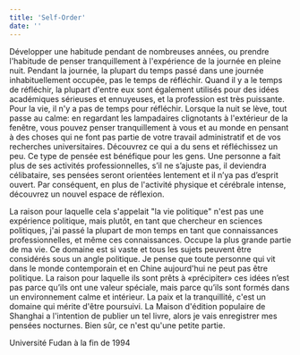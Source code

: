 ```yaml
---
title: 'Self-Order'
date: ''
---
```

Développer une habitude pendant de nombreuses années, ou prendre l'habitude de penser tranquillement à l'expérience de la journée en pleine nuit. Pendant la journée, la plupart du temps passé dans une journée inhabituellement occupée, pas le temps de réfléchir. Quand il y a le temps de réfléchir, la plupart d'entre eux sont également utilisés pour des idées académiques sérieuses et ennuyeuses, et la profession est très puissante. Pour la vie, il n'y a pas de temps pour réfléchir. Lorsque la nuit se lève, tout passe au calme: en regardant les lampadaires clignotants à l'extérieur de la fenêtre, vous pouvez penser tranquillement à vous et au monde en pensant à des choses qui ne font pas partie de votre travail administratif et de vos recherches universitaires. Découvrez ce qui a du sens et réfléchissez un peu.
Ce type de pensée est bénéfique pour les gens. Une personne a fait plus de ses activités professionnelles, s’il ne s’ajuste pas, il deviendra célibataire, ses pensées seront orientées lentement et il n’ya pas d’esprit ouvert. Par conséquent, en plus de l'activité physique et cérébrale intense, découvrez un nouvel espace de réflexion.

La raison pour laquelle cela s'appelait "la vie politique" n'est pas une expérience politique, mais plutôt, en tant que chercheur en sciences politiques, j'ai passé la plupart de mon temps en tant que connaissances professionnelles, et même ces connaissances. Occupe la plus grande partie de ma vie. Ce domaine est si vaste et tous les sujets peuvent être considérés sous un angle politique. Je pense que toute personne qui vit dans le monde contemporain et en Chine aujourd'hui ne peut pas être politique.
La raison pour laquelle ils sont prêts à «précipiter» ces idées n’est pas parce qu’ils ont une valeur spéciale, mais parce qu’ils sont formés dans un environnement calme et intérieur. La paix et la tranquillité, c'est un domaine qui mérite d'être poursuivi.
La Maison d'édition populaire de Shanghai a l'intention de publier un tel livre, alors je vais enregistrer mes pensées nocturnes. Bien sûr, ce n'est qu'une petite partie.

Université Fudan à la fin de 1994